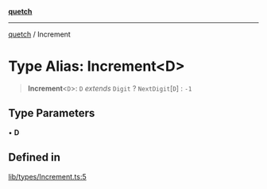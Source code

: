 [**quetch**](../README.md)

***

[quetch](../README.md) / Increment

# Type Alias: Increment\<D\>

> **Increment**\<`D`\>: `D` *extends* `Digit` ? `NextDigit`\[`D`\] : `-1`

## Type Parameters

• **D**

## Defined in

[lib/types/Increment.ts:5](https://github.com/nevoland/quetch/blob/74684cd5cd1bd7a08980d4ce305ecc4be0c3e8b8/lib/types/Increment.ts#L5)
